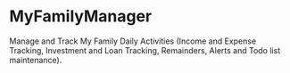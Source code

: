 # MyFamilyManager

Manage and Track My Family Daily Activities (Income and Expense Tracking, Investment and Loan Tracking, Remainders, Alerts and Todo list maintenance).

